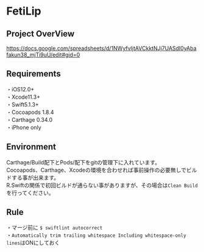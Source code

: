 # FetiLip
## Project OverView
https://docs.google.com/spreadsheets/d/1NWyfvIjtAVCkktNJj7UASdI0yAbafakun38_mjTi9uU/edit#gid=0

## Requirements
・iOS12.0+  
・Xcode11.3+  
・Swift5.1.3+  
・Cocoapods 1.8.4  
・Carthage 0.34.0  
・iPhone only  
  
## Environment
Carthage/Build配下とPods/配下をgitの管理下に入れています。  
Cocoapods、Carthage、Xcodeの環境を合わせれば事前操作の必要無しでビルドする事が出来ます。  
R.Swiftの関係で初回ビルドが通らない事がありますが、その場合は`Clean Build`を行ってください。  
  
## Rule
・マージ前に `$ swiftlint autocorrect`  
・`Automatically trim trailing whitespace Including whitespace-only lines`はONにしておく  
   
